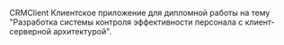 CRMClient
Клиентское приложение для дипломной работы 
на тему "Разработка системы контроля эффективности персонала с клиент-серверной архитектурой".
